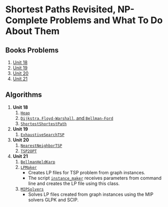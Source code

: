 # Shortest Paths Revisited, NP-Complete Problems and What To Do About Them

## Books Problems

1. [Unit 18](https://github.com/gpm22/ossu-projects/blob/main/Shortest%20Paths%20Revisited%2C%20NP-Complete%20Problems%20and%20What%20To%20Do%20About%20Them/problems-unit-18.md)
2. [Unit 19](https://github.com/gpm22/ossu-projects/blob/main/Shortest%20Paths%20Revisited%2C%20NP-Complete%20Problems%20and%20What%20To%20Do%20About%20Them/problems-unit-19.md)
3. [Unit 20](https://github.com/gpm22/ossu-projects/blob/main/Shortest%20Paths%20Revisited%2C%20NP-Complete%20Problems%20and%20What%20To%20Do%20About%20Them/problems-unit-20.md)
4. [Unit 21](https://github.com/gpm22/ossu-projects/blob/main/Shortest%20Paths%20Revisited%2C%20NP-Complete%20Problems%20and%20What%20To%20Do%20About%20Them/problems-unit-21.md)

## Algorithms

1. **Unit 18**
   1. [`Heap`](https://github.com/gpm22/ossu-projects/blob/main/Shortest%20Paths%20Revisited%2C%20NP-Complete%20Problems%20and%20What%20To%20Do%20About%20Them/DynamicShortestPathAlgorithms/Heap.rb)
   2. [`Dijkstra`, `Floyd-Warshall`, and `Bellman-Ford`](https://github.com/gpm22/ossu-projects/blob/main/Shortest%20Paths%20Revisited%2C%20NP-Complete%20Problems%20and%20What%20To%20Do%20About%20Them/DynamicShortestPathAlgorithms/DynamicShortestPathAlgorithms.rb)
   3. [`ShortestShortestPath`](https://github.com/gpm22/ossu-projects/blob/main/Shortest%20Paths%20Revisited%2C%20NP-Complete%20Problems%20and%20What%20To%20Do%20About%20Them/DynamicShortestPathAlgorithms/ShortestShortestPath.rb)
2. **Unit 19**
   1. [`ExhaustiveSearchTSP`](https://github.com/gpm22/ossu-projects/tree/main/Shortest%20Paths%20Revisited%2C%20NP-Complete%20Problems%20and%20What%20To%20Do%20About%20Them/ExhaustiveSearchTSP)
3. **Unit 20**
   1. [`NearestNeighborTSP`](https://github.com/gpm22/ossu-projects/blob/main/Shortest%20Paths%20Revisited%2C%20NP-Complete%20Problems%20and%20What%20To%20Do%20About%20Them/EfficientInexactTSP/NearestNeighborTSP.rb)
   2. [`TSP2OPT`](https://github.com/gpm22/ossu-projects/blob/main/Shortest%20Paths%20Revisited%2C%20NP-Complete%20Problems%20and%20What%20To%20Do%20About%20Them/EfficientInexactTSP/TSP2OPT.rb)
4. **Unit 21**
   1. [`BellmanHeldKarp`](https://github.com/gpm22/ossu-projects/blob/main/Shortest%20Paths%20Revisited%2C%20NP-Complete%20Problems%20and%20What%20To%20Do%20About%20Them/ExactInefficientTSP/BellmanHeldKarp.rb)
   2. [`LPMaker`](https://github.com/gpm22/ossu-projects/blob/main/Shortest%20Paths%20Revisited%2C%20NP-Complete%20Problems%20and%20What%20To%20Do%20About%20Them/ExactInefficientTSP/LPMaker.rb)
      * Creates LP files for TSP problem from graph instances.
      * The script [`instance_maker`](https://github.com/gpm22/ossu-projects/blob/main/Shortest%20Paths%20Revisited%2C%20NP-Complete%20Problems%20and%20What%20To%20Do%20About%20Them/ExactInefficientTSP/instance_maker.rb) receives parameters from command line and creates the LP file using this class. 
   3. [`MIPSolvers`](https://github.com/gpm22/ossu-projects/blob/main/Shortest%20Paths%20Revisited%2C%20NP-Complete%20Problems%20and%20What%20To%20Do%20About%20Them/ExactInefficientTSP/MIPSolvers.rb)
      * Solves LP files created from graph instances using the MIP solvers GLPK and SCIP.

